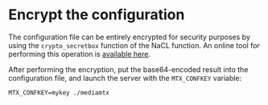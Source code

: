 # Encrypt the configuration

The configuration file can be entirely encrypted for security purposes by using the `crypto_secretbox` function of the NaCL function. An online tool for performing this operation is [available here](https://play.golang.org/p/rX29jwObNe4).

After performing the encryption, put the base64-encoded result into the configuration file, and launch the server with the `MTX_CONFKEY` variable:

```
MTX_CONFKEY=mykey ./mediamtx
```

